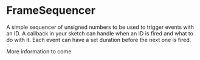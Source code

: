 # FrameSequencer
A simple sequencer of unsigned numbers to be used to trigger events with an ID.
A callback in your sketch can handle when an ID is fired and what to do with it.
Each event can have a set duration before the next one is fired.

More information to come

